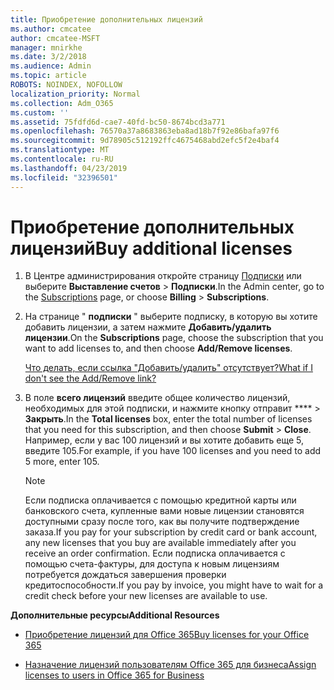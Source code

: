 ```yaml
---
title: Приобретение дополнительных лицензий
ms.author: cmcatee
author: cmcatee-MSFT
manager: mnirkhe
ms.date: 3/2/2018
ms.audience: Admin
ms.topic: article
ROBOTS: NOINDEX, NOFOLLOW
localization_priority: Normal
ms.collection: Adm_O365
ms.custom: ''
ms.assetid: 75fdfd6d-cae7-40fd-bc50-8674bcd3a771
ms.openlocfilehash: 76570a37a8683863eba8ad18b7f92e86bafa97f6
ms.sourcegitcommit: 9d78905c512192ffc4675468abd2efc5f2e4baf4
ms.translationtype: MT
ms.contentlocale: ru-RU
ms.lasthandoff: 04/23/2019
ms.locfileid: "32396501"
---
```

# <a name="buy-additional-licenses"></a><span data-ttu-id="58b40-102">Приобретение дополнительных лицензий</span><span class="sxs-lookup"><span data-stu-id="58b40-102">Buy additional licenses</span></span>

1. <span data-ttu-id="58b40-103">В Центре администрирования откройте страницу [Подписки](https://go.microsoft.com/fwlink/p/?linkid=842054) или выберите **Выставление счетов** \> **Подписки**.</span><span class="sxs-lookup"><span data-stu-id="58b40-103">In the Admin center, go to the [Subscriptions](https://go.microsoft.com/fwlink/p/?linkid=842054) page, or choose **Billing** \> **Subscriptions**.</span></span>
    
2. <span data-ttu-id="58b40-104">На странице " **подписки** " выберите подписку, в которую вы хотите добавить лицензии, а затем нажмите **Добавить/удалить лицензии**.</span><span class="sxs-lookup"><span data-stu-id="58b40-104">On the **Subscriptions** page, choose the subscription that you want to add licenses to, and then choose **Add/Remove licenses**.</span></span>
    
    [<span data-ttu-id="58b40-105">Что делать, если ссылка "Добавить/удалить" отсутствует?</span><span class="sxs-lookup"><span data-stu-id="58b40-105">What if I don't see the Add/Remove link?</span></span>](https://support.office.com/article/36081d8d-b3fa-4948-8c34-e217bba825e1#bkmk_no_link)
    
3. <span data-ttu-id="58b40-106">В поле **всего лицензий** введите общее количество лицензий, необходимых для этой подписки, и нажмите кнопку отправит \*\*\*\* \> **Закрыть**.</span><span class="sxs-lookup"><span data-stu-id="58b40-106">In the **Total licenses** box, enter the total number of licenses that you need for this subscription, and then choose **Submit** \> **Close**.</span></span> <span data-ttu-id="58b40-107">Например, если у вас 100 лицензий и вы хотите добавить еще 5, введите 105.</span><span class="sxs-lookup"><span data-stu-id="58b40-107">For example, if you have 100 licenses and you need to add 5 more, enter 105.</span></span>
    
    > [!NOTE]
    > <span data-ttu-id="58b40-108">Если подписка оплачивается с помощью кредитной карты или банковского счета, купленные вами новые лицензии становятся доступными сразу после того, как вы получите подтверждение заказа.</span><span class="sxs-lookup"><span data-stu-id="58b40-108">If you pay for your subscription by credit card or bank account, any new licenses that you buy are available immediately after you receive an order confirmation.</span></span> <span data-ttu-id="58b40-109">Если подписка оплачивается с помощью счета-фактуры, для доступа к новым лицензиям потребуется дождаться завершения проверки кредитоспособности.</span><span class="sxs-lookup"><span data-stu-id="58b40-109">If you pay by invoice, you might have to wait for a credit check before your new licenses are available to use.</span></span> 
  
 <span data-ttu-id="58b40-110">**Дополнительные ресурсы**</span><span class="sxs-lookup"><span data-stu-id="58b40-110">**Additional Resources**</span></span>
  
- [<span data-ttu-id="58b40-111">Приобретение лицензий для Office 365</span><span class="sxs-lookup"><span data-stu-id="58b40-111">Buy licenses for your Office 365</span></span>](https://support.office.com/article/36081d8d-b3fa-4948-8c34-e217bba825e1)
    
- [<span data-ttu-id="58b40-112">Назначение лицензий пользователям Office 365 для бизнеса</span><span class="sxs-lookup"><span data-stu-id="58b40-112">Assign licenses to users in Office 365 for Business</span></span>](https://support.office.com/article/997596b5-4173-4627-b915-36abac6786dc)
    

